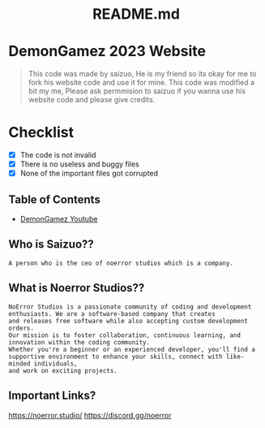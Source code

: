<h1 align="center"Demon-Gamez-website.github.io</h1>

<p align="center">README.md</p>


# DemonGamez 2023 Website
> This code was made by saizuo, He is my friend so its okay for me to fork his website code and use it for mine. This code was modified a bit my me, Please ask permmision to saizuo if you wanna use his website code and please give credits.

# Checklist
- [x] The code is not invalid
- [x] There is no useless and buggy files
- [x] None of the important files got corrupted

## Table of Contents

- [DemonGamez Youtube](https://youtube.com/@Demongamez)


## Who is Saizuo??

```
A person who is the ceo of noerror studios which is a company.  
```

## What is Noerror Studios??

```
NoError Studios is a passionate community of coding and development enthusiasts. We are a software-based company that creates
and releases free software while also accepting custom development orders. 
Our mission is to foster collaboration, continuous learning, and innovation within the coding community.
Whether you're a beginner or an experienced developer, you'll find a supportive environment to enhance your skills, connect with like-minded individuals,
and work on exciting projects.
```

## Important Links?

https://noerror.studio/
https://discord.gg/noerror
